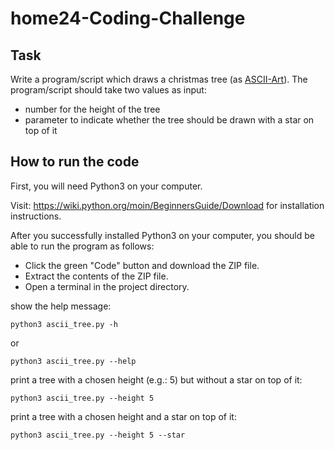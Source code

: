 # home24-Coding-Challenge

## Task

Write a program/script which draws a christmas tree (as [ASCII-Art](https://en.wikipedia.org/wiki/ASCII_art)).
The program/script should take two values as input:

- number for the height of the tree
- parameter to indicate whether the tree should be    drawn with a star on top of it

## How to run the code

First, you will need Python3 on your computer.

Visit: https://wiki.python.org/moin/BeginnersGuide/Download for installation instructions.

After you successfully installed Python3 on your computer, you should be able to run the program as follows:

- Click the green "Code" button and download the ZIP file.
- Extract the contents of the ZIP file.
- Open a terminal in the project directory.

show the help message:

    python3 ascii_tree.py -h

or

    python3 ascii_tree.py --help

print a tree with a chosen height (e.g.: 5) but without a star on top of it:

    python3 ascii_tree.py --height 5

print a tree with a chosen height and a star on top of it:

    python3 ascii_tree.py --height 5 --star
